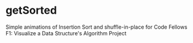 # getSorted
Simple animations of Insertion Sort and shuffle-in-place for Code Fellows F1: Visualize a Data Structure's Algorithm Project
